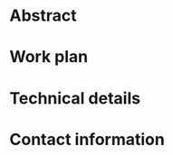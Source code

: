 <!--
Submit your project proposal for the EuBIC 2020 developer's meeting.

Please carefully read the full guidelines before submitting a project proposal and make sure to add all relevant information to your proposal: https://www.proteomics-academy.org/
Take a special note that by submitting this project proposal you agree to be the main responsible for this topic if it gets included in the meeting's program.
-->

# Abstract
<!-- Describe the goal of your project in an abstract of up to 200 words. -->

# Work plan
<!-- Provide a (high-level) work plan consisting of tasks that will be tackled during the developer's meeting. We also encourage you to think about a follow-up strategy. -->

# Technical details
<!--
Provide sufficient technical details regarding the project.
This includes, but is not limited to:
- The programming language(s) that will be used
- Existing software that will be featured
- (Public) datasets that will be used and their availability
-->

# Contact information
<!-- Provide your contact information including your full name, your institute/company, and your email address. -->
